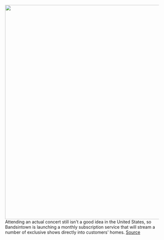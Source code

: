 <img src='https://cdn.vox-cdn.com/thumbor/ZAQqlFcc-iQxsJfF7o11iZOnFQc=/0x0:3492x2298/1200x800/filters:focal(1702x241:2260x799)/cdn.vox-cdn.com/uploads/chorus_image/image/68662035/1270300100.0.jpg' width='700px' /><br/>
Attending an actual concert still isn't a good idea in the United States, so Bandsintown is launching a monthly subscription service that will stream a number of exclusive shows directly into customers' homes.
<a href='https://www.theverge.com/2021/1/13/22228755/bandsintown-subscription-service-artists-musicians-streaming-concerts-merchandise'> Source <a/>